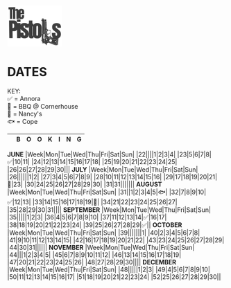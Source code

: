 <img src="p2.png" alt="Pistols Logo" width="25%" height="25%" title="logo">

# DATES  

KEY:  
:white_check_mark: = Annora  
:meat_on_bone: = BBQ @ Cornerhouse  
:house_with_garden: = Nancy's  
:fish: = Cope

||B|O|O|K|I|N|G|
|:-:|:-:|:-:|:-:|:-:|:-:|:-:|:-:|
**JUNE**
|Week|Mon|Tue|Wed|Thu|Fri|Sat|Sun|
|22||||1|2|3|4|
|23|5|6|7|8|:white_check_mark:|10|11|
|24|12|13|14|15|16|17|18|
|25|19|20|21|22|23|24|25|
|26|26|27|28|29|30|||
**JULY**
|Week|Mon|Tue|Wed|Thu|Fri|Sat|Sun|
|26||||||1|2|
|27|3|4|5|6|7|8|9|
|28|10|11|12|13|14|15|16|
|29|17|18|19|20|21|:house_with_garden:|23|
|30|24|25|26|27|28|29|30|
|31|31|||||||
**AUGUST**
|Week|Mon|Tue|Wed|Thu|Fri|Sat|Sun|
|31||1|2|3|4|5|:fish:|
|32|7|8|9|10|:white_check_mark:|12|13|
|33|14|15|16|17|18|19|:meat_on_bone:|
|34|21|22|23|24|25|26|27|
|35|28|29|30|31||||
**SEPTEMBER**
|Week|Mon|Tue|Wed|Thu|Fri|Sat|Sun|
|35|||||1|2|3|
|36|4|5|6|7|8|9|10|
|37|11|12|13|14|:white_check_mark:|16|17|
|38|18|19|20|21|22|23|24|
|39|25|26|27|28|29|:white_check_mark:||
**OCTOBER**
|Week|Mon|Tue|Wed|Thu|Fri|Sat|Sun|
|39|||||||1|
|40|2|3|4|5|6|7|8|
|41|9|10|11|12|13|14|15|
|42|16|17|18|19|20|21|22|
|43|23|24|25|26|27|28|29|
|44|30|31||||||
**NOVEMBER**
|Week|Mon|Tue|Wed|Thu|Fri|Sat|Sun|
|44|||1|2|3|4|5|
|45|6|7|8|9|10|11|12|
|46|13|14|15|16|17|18|19|
|47|20|21|22|23|24|25|26|
|48|27|28|29|30||||
**DECEMBER**
|Week|Mon|Tue|Wed|Thu|Fri|Sat|Sun|
|48|||||1|2|3|
|49|4|5|6|7|8|9|10|
|50|11|12|13|14|15|16|17|
|51|18|19|20|21|22|23|24|
|52|25|26|27|28|29|30||
